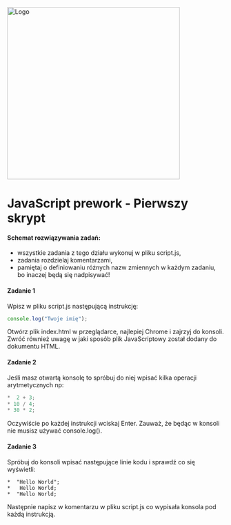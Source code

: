 <img alt="Logo" src="http://coderslab.pl/svg/logo-coderslab.svg" width="400">

#  JavaScript prework - Pierwszy skrypt

#### Schemat rozwiązywania zadań:

* wszystkie zadania z tego działu wykonuj w pliku script.js,
* zadania rozdzielaj komentarzami,
* pamiętaj o definiowaniu różnych nazw zmiennych w każdym zadaniu, bo inaczej będą się nadpisywać!

#### Zadanie 1

Wpisz w pliku script.js następującą instrukcję:

```JavaScript
console.log("Twoje imię");
```

Otwórz plik index.html w przeglądarce, najlepiej Chrome i zajrzyj do konsoli.
Zwróć również uwagę w jaki sposób plik JavaScriptowy został dodany do dokumentu HTML.

#### Zadanie 2

Jeśli masz otwartą konsolę to spróbuj do niej wpisać kilka operacji arytmetycznych np:

```JavaScript
*  2 + 3;
* 10 / 4;
* 30 * 2;
```

Oczywiście po każdej instrukcji wciskaj Enter.
Zauważ, że będąc w konsoli nie musisz używać console.log().


#### Zadanie 3

Spróbuj do konsoli wpisać następujące linie kodu i sprawdź co się wyświetli:

```
*  "Hello World";
*   Hello World;
*  "Hello World;
```

Następnie napisz w komentarzu w pliku script.js co wypisała konsola pod każdą instrukcją.

